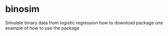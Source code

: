 # binosim
Simulate binary data from logistic regression
how to download package
one example of how to use the package
